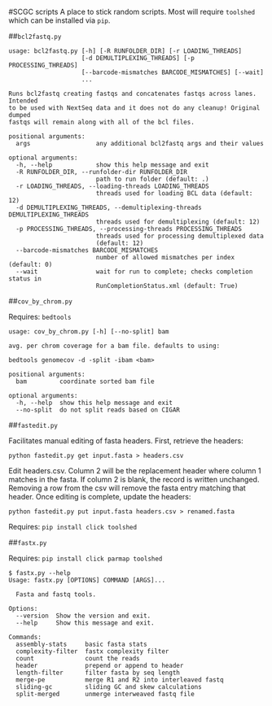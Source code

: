 #SCGC scripts
A place to stick random scripts. Most will require `toolshed` which can be
installed via `pip`.

##`bcl2fastq.py`
```
usage: bcl2fastq.py [-h] [-R RUNFOLDER_DIR] [-r LOADING_THREADS]
                    [-d DEMULTIPLEXING_THREADS] [-p PROCESSING_THREADS]
                    [--barcode-mismatches BARCODE_MISMATCHES] [--wait]
                    ...

Runs bcl2fastq creating fastqs and concatenates fastqs across lanes. Intended
to be used with NextSeq data and it does not do any cleanup! Original dumped
fastqs will remain along with all of the bcl files.

positional arguments:
  args                  any additional bcl2fastq args and their values

optional arguments:
  -h, --help            show this help message and exit
  -R RUNFOLDER_DIR, --runfolder-dir RUNFOLDER_DIR
                        path to run folder (default: .)
  -r LOADING_THREADS, --loading-threads LOADING_THREADS
                        threads used for loading BCL data (default: 12)
  -d DEMULTIPLEXING_THREADS, --demultiplexing-threads DEMULTIPLEXING_THREADS
                        threads used for demultiplexing (default: 12)
  -p PROCESSING_THREADS, --processing-threads PROCESSING_THREADS
                        threads used for processing demultiplexed data
                        (default: 12)
  --barcode-mismatches BARCODE_MISMATCHES
                        number of allowed mismatches per index (default: 0)
  --wait                wait for run to complete; checks completion status in
                        RunCompletionStatus.xml (default: True)
```

##`cov_by_chrom.py`

Requires: `bedtools`

```
usage: cov_by_chrom.py [-h] [--no-split] bam

avg. per chrom coverage for a bam file. defaults to using:

bedtools genomecov -d -split -ibam <bam>

positional arguments:
  bam         coordinate sorted bam file

optional arguments:
  -h, --help  show this help message and exit
  --no-split  do not split reads based on CIGAR
```

##`fastedit.py`

Facilitates manual editing of fasta headers. First, retrieve the headers:

```
python fastedit.py get input.fasta > headers.csv
```

Edit headers.csv. Column 2 will be the replacement header where column 1 matches
in the fasta. If column 2 is blank, the record is written unchanged. Removing a
row from the csv will remove the fasta entry matching that header. Once editing
is complete, update the headers:

```
python fastedit.py put input.fasta headers.csv > renamed.fasta
```

Requires: `pip install click toolshed`

##`fastx.py`

Requires: `pip install click parmap toolshed`

```
$ fastx.py --help
Usage: fastx.py [OPTIONS] COMMAND [ARGS]...

  Fasta and fastq tools.

Options:
  --version  Show the version and exit.
  --help     Show this message and exit.

Commands:
  assembly-stats     basic fasta stats
  complexity-filter  fastx complexity filter
  count              count the reads
  header             prepend or append to header
  length-filter      filter fasta by seq length
  merge-pe           merge R1 and R2 into interleaved fastq
  sliding-gc         sliding GC and skew calculations
  split-merged       unmerge interweaved fastq file
```
